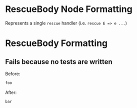 <!-- BEGIN_AUTOGENERATED -->
# RescueBody Node Formatting

Represents a single `rescue` handler (i.e. `rescue E => e ...`)
<!-- END_AUTOGENERATED -->
# RescueBody Formatting

## Fails because no tests are written

Before:
```ruby
foo
```

After:
```ruby
bar
```
